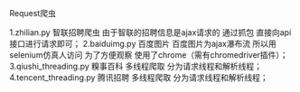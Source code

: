 
Request爬虫

1.zhilian.py  智联招聘爬虫 
    由于智联的招聘信息是ajax请求的 通过抓包 直接向api接口进行请求即可；
2.baiduimg.py 百度图片
    百度图片为ajax瀑布流 所以用selenium仿真人访问 为了方便观察 使用了chrome（需有chromedriver插件）；
3.qiushi_threading.py 糗事百科
    多线程爬取 分为请求线程和解析线程；
4.tencent_threading.py 腾讯招聘
    多线程爬取 分为请求线程和解析线程；

